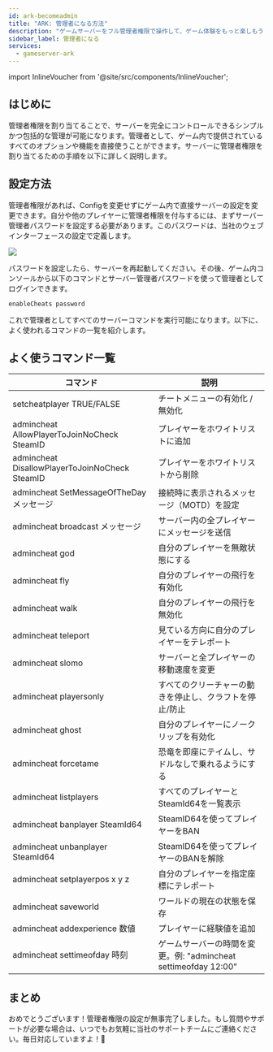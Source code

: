 ```yaml
---
id: ark-becomeadmin
title: "ARK: 管理者になる方法"
description: "ゲームサーバーをフル管理者権限で操作して、ゲーム体験をもっと楽しもう → 今すぐチェック"
sidebar_label: 管理者になる
services:
  - gameserver-ark
---
```


import InlineVoucher from '@site/src/components/InlineVoucher';

## はじめに
管理者権限を割り当てることで、サーバーを完全にコントロールできるシンプルかつ包括的な管理が可能になります。管理者として、ゲーム内で提供されているすべてのオプションや機能を直接使うことができます。サーバーに管理者権限を割り当てるための手順を以下に詳しく説明します。  
<InlineVoucher />

## 設定方法

管理者権限があれば、Configを変更せずにゲーム内で直接サーバーの設定を変更できます。自分や他のプレイヤーに管理者権限を付与するには、まずサーバー管理者パスワードを設定する必要があります。このパスワードは、当社のウェブインターフェースの設定で定義します。

![](https://screensaver01.zap-hosting.com/index.php/s/kLEsKbT6RN6c7Na/preview)

パスワードを設定したら、サーバーを再起動してください。その後、ゲーム内コンソールから以下のコマンドとサーバー管理者パスワードを使って管理者としてログインできます。

```
enableCheats password
```

これで管理者としてすべてのサーバーコマンドを実行可能になります。以下に、よく使われるコマンドの一覧を紹介します。

## よく使うコマンド一覧

| コマンド                                        | 説明                                                  |
| ---------------------------------------------- | ----------------------------------------------------- |
| setcheatplayer TRUE/FALSE                      | チートメニューの有効化 / 無効化                       |
| admincheat AllowPlayerToJoinNoCheck SteamID    | プレイヤーをホワイトリストに追加                      |
| admincheat DisallowPlayerToJoinNoCheck SteamID | プレイヤーをホワイトリストから削除                    |
| admincheat SetMessageOfTheDay メッセージ        | 接続時に表示されるメッセージ（MOTD）を設定            |
| admincheat broadcast メッセージ                 | サーバー内の全プレイヤーにメッセージを送信            |
| admincheat god                                 | 自分のプレイヤーを無敵状態にする                       |
| admincheat fly                                 | 自分のプレイヤーの飛行を有効化                         |
| admincheat walk                                | 自分のプレイヤーの飛行を無効化                         |
| admincheat teleport                            | 見ている方向に自分のプレイヤーをテレポート             |
| admincheat slomo                               | サーバーと全プレイヤーの移動速度を変更                 |
| admincheat playersonly                         | すべてのクリーチャーの動きを停止し、クラフトを停止/防止 |
| admincheat ghost                               | 自分のプレイヤーにノークリップを有効化                 |
| admincheat forcetame                           | 恐竜を即座にテイムし、サドルなしで乗れるようにする     |
| admincheat listplayers                         | すべてのプレイヤーとSteamId64を一覧表示                |
| admincheat banplayer SteamId64                 | SteamID64を使ってプレイヤーをBAN                        |
| admincheat unbanplayer SteamId64               | SteamID64を使ってプレイヤーのBANを解除                  |
| admincheat setplayerpos x y z                  | 自分のプレイヤーを指定座標にテレポート                  |
| admincheat saveworld                           | ワールドの現在の状態を保存                              |
| admincheat addexperience 数値                   | プレイヤーに経験値を追加                                |
| admincheat settimeofday 時刻                    | ゲームサーバーの時間を変更。例: "admincheat settimeofday 12:00" |

## まとめ

おめでとうございます！管理者権限の設定が無事完了しました。もし質問やサポートが必要な場合は、いつでもお気軽に当社のサポートチームにご連絡ください。毎日対応していますよ！🙂

<InlineVoucher />